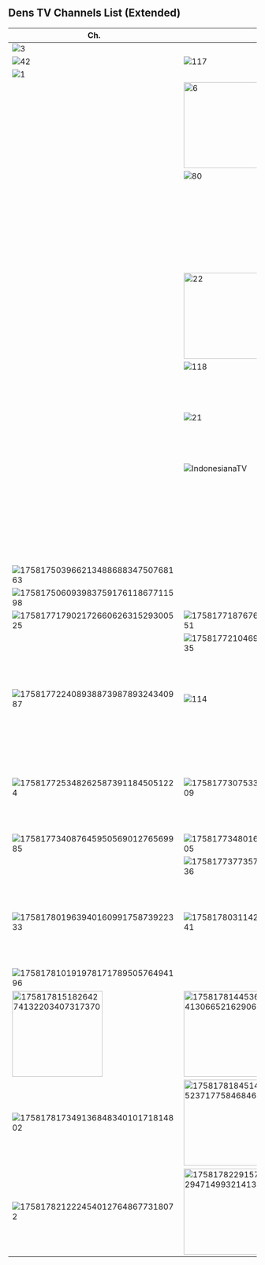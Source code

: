## Dens TV Channels List (Extended)
Ch. | Ch. | Ch. | Ch.
-- | -- | -- | -- |
![3](https://github.com/user-attachments/assets/1e22cec5-d55c-4b65-b81b-31bf61b31a24)|||![107](https://github.com/user-attachments/assets/ae9c0a83-5ff7-4454-a8a4-bbd337939c27)
![42](https://github.com/user-attachments/assets/9a4cf684-db28-40ed-b988-d367f26cb66c)|![117](https://github.com/user-attachments/assets/19581afc-1f1e-4273-9d14-fe80cb9dea01)||![102](https://github.com/user-attachments/assets/d9bc9903-b1b0-4c94-a435-15ad0dab0406)
![1](https://github.com/user-attachments/assets/600662ee-8145-4731-9642-89bc4bd8dc35)||![73](https://github.com/user-attachments/assets/592be2ae-ea34-48d9-86ed-625a53daa312)
||<img width="183" height="174" alt="6" src="https://github.com/user-attachments/assets/9043c46a-8bbc-4aab-b23b-7e041bc4f81d" />
||![80](https://github.com/user-attachments/assets/2d1d85da-b895-449d-a573-3edd141bc813)|![131](https://github.com/user-attachments/assets/657fadc1-eb19-4cd9-9eba-8a7201ef5acc)
|||<img width="183" height="174" alt="204" src="https://github.com/user-attachments/assets/4f2220b1-c522-47b0-b921-dd25ba3104a1" />|![13](https://github.com/user-attachments/assets/fcefc8eb-8f39-4c9c-a35b-a45c792fa52c)
||<img width="183" height="174" alt="22" src="https://github.com/user-attachments/assets/18d22e76-10b3-4533-9f3d-571f803a6328" />|![94](https://github.com/user-attachments/assets/8c860c39-63b8-4bbe-bbdd-fc93c2426cb3)|![122](https://github.com/user-attachments/assets/d5a15479-7d0d-45ab-938f-56c3dbf091e2)
||![118](https://github.com/user-attachments/assets/9cc21d1e-44bf-47a4-91f7-47aafebec864)|![17](https://github.com/user-attachments/assets/42c5cf63-9dfe-470d-ba50-6243c699ae76)|![112](https://github.com/user-attachments/assets/36dad2fc-be23-4306-b202-9600a587f293)
||![21](https://github.com/user-attachments/assets/8f00b9e7-9a42-42fc-871e-67b42f09f784)||<img width="183" height="174" alt="23" src="https://github.com/user-attachments/assets/f298c0c2-b8f7-45cc-8ac1-daab08c9ca28" />
||![IndonesianaTV](https://github.com/user-attachments/assets/de491eb9-64e1-42ce-97a5-f64f7845184b)|![128](https://github.com/user-attachments/assets/6d07f784-c1ca-49df-ae61-023719adf1f5)
|||<img width="183" height="174" alt="Tak berjudul812_20250918125421" src="https://github.com/user-attachments/assets/0846b7ab-cda3-4864-a844-140c20e318d9" />|![17581750166336639954800156252496](https://github.com/user-attachments/assets/58d1ebd3-bd27-4a66-a035-9c51b5d0dc04)
![17581750396621348868834750768163](https://github.com/user-attachments/assets/8ab4b603-50c2-44bb-ba91-dd0a30bc64cc)|||![17581750547585950025187623483770](https://github.com/user-attachments/assets/50d45403-b674-4e1f-95d8-e8f8e8b085ab)
![17581750609398375917611867711598](https://github.com/user-attachments/assets/f12015ac-8a25-4ff3-83e9-6a1944423fcb)||![17581750856391241425195795420499](https://github.com/user-attachments/assets/46ba8735-5cb2-4813-8262-2318c736e395)|![17581750995082932687144863235508](https://github.com/user-attachments/assets/b4de5dda-58d5-4e20-83e1-a8a58a76f198)
![17581771790217266062631529300525](https://github.com/user-attachments/assets/c032029b-bec3-4714-baf2-e8acf9501536)|![17581771876764606295920261655851](https://github.com/user-attachments/assets/08c0b94d-87f5-4f53-becb-0e01bf5e78cf)|![17581771967885610023259500104964](https://github.com/user-attachments/assets/09812767-4358-4d7b-b931-ad829d7e3ca5)
||![17581772104695559192917200544535](https://github.com/user-attachments/assets/fc3f4fa4-54ba-463c-a177-c8a2cbba46f3)||![17581772181223449387921179982455](https://github.com/user-attachments/assets/7fe564fb-1fe7-4882-a692-6ec17cc851c0)
![17581772240893887398789324340987](https://github.com/user-attachments/assets/34822f97-54a5-475b-a3c1-601188a57296)|![114](https://github.com/user-attachments/assets/7f180629-99d2-4b54-8443-be91db9d038c)|<img width="183" height="174" alt="Tak berjudul812_20250918125445" src="https://github.com/user-attachments/assets/2b397586-ab34-4961-b9e3-c75fb35e59cb" />|![1758177247468444955775013331008](https://github.com/user-attachments/assets/06feee24-5e4c-4ce2-b940-98d047880cb8)
![1758177253482625873911845051224](https://github.com/user-attachments/assets/358c8d82-3899-497d-ab78-f11a071c7f72)|![17581773075335992361512527912009](https://github.com/user-attachments/assets/4977a261-99c3-4758-872f-0fb5ad95e7ec)|![17581773308485536804584755671482](https://github.com/user-attachments/assets/76fc188a-7974-486d-9b40-92b89d499cee)|<img width="183" height="174" alt="Tak berjudul812_20250918125248" src="https://github.com/user-attachments/assets/5498fc9e-9c79-488f-bb8c-882bb02e56f7" />
![17581773408764595056901276569985](https://github.com/user-attachments/assets/44ca95ce-ee94-4442-ab37-8a105e01c4ae)|![17581773480165549847177619775405](https://github.com/user-attachments/assets/d0ea3c80-f42f-4cf3-adc9-5fb2c9a47bce)||![17581773699763271291029869686959](https://github.com/user-attachments/assets/2a08833f-6234-43b6-b1ac-205c153fc54b)
||![17581773773575591017818603445236](https://github.com/user-attachments/assets/871a6ee4-2a82-449b-9cf2-7956fa495b60)|![17581773868542317738795793307349](https://github.com/user-attachments/assets/b13d2a02-5d58-486c-a68c-b09d5ebb2090)
![17581780196394016099175873922333](https://github.com/user-attachments/assets/e84a3ed2-01d9-44ff-ac4c-9bd163ab2bbf)|![17581780311425671281243694483741](https://github.com/user-attachments/assets/2f85d81b-bb45-4c6a-9cfe-d1aa7a12e058)||<img width="183" height="174" alt="17581780582768605590164554238258" src="https://github.com/user-attachments/assets/2da02c39-3313-470b-b780-7267b46791d4" />
![17581781019197817178950576494196](https://github.com/user-attachments/assets/93b63ead-5f17-4e4d-a393-152469341ff2)||![17581781118146637050310112538939](https://github.com/user-attachments/assets/e1a26d32-578d-475a-aa26-e2a88f398344)|![17581781211605401500851666261497](https://github.com/user-attachments/assets/1d82e0a3-4b4d-4d1f-bf60-62ae9abfb04b)
<img width="183" height="174" alt="17581781518264274132203407317370" src="https://github.com/user-attachments/assets/85e32cad-e4e3-4f7c-be56-3d0d8a51b065" />|<img width="183" height="174" alt="17581781445365741306652162906549" src="https://github.com/user-attachments/assets/bd4b9725-8b0f-4286-a7bd-778a3bb48e62" />||![17581781647606292861960618267894](https://github.com/user-attachments/assets/5e10d6e7-54ec-40a6-989e-24913d3f27f1)
![17581781734913684834010171814802](https://github.com/user-attachments/assets/a0008187-a814-47a7-83f7-c5d8d6a465cb)|<img width="183" height="174" alt="17581781845143552371775846846710" src="https://github.com/user-attachments/assets/c0374299-1f38-4b4b-aa21-ec20e05103d8" />|![1758178197265698652868680150105](https://github.com/user-attachments/assets/99dfc0a1-4b81-4e30-89d8-7c9cd7282162)|![17581782065471498807979775276589](https://github.com/user-attachments/assets/0a95e381-c5a8-4737-bbe3-a97fe30380d9)
![1758178212224540127648677318072](https://github.com/user-attachments/assets/333e9541-f3e7-475d-8801-b5d25e86e42d)|<img width="183" height="174" alt="17581782291573829471499321413212" src="https://github.com/user-attachments/assets/47b5347a-e56a-4a5e-b641-ea0b8bd801e0" />|<img width="183" height="174" alt="17581782349348141116626461855524" src="https://github.com/user-attachments/assets/61a8084b-c228-4a92-8668-16d22e28c72d" />






































